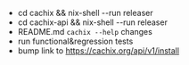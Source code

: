 - cd cachix && nix-shell --run releaser
- cd cachix-api && nix-shell --run releaser
- README.md `cachix --help` changes
- run functional&regression tests
- bump link to https://cachix.org/api/v1/install
